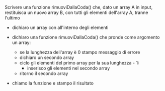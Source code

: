 Scrivere una funzione rimuoviDallaCoda() che, dato un array A in input, restituisca un nuovo array B, con tutti gli elementi dell'array A, tranne l'ultimo

- dichiaro un array con all'interno degli elementi

- dichiaro una funzione rimuoviDallaCoda() che pronde come argomento un array:
    - se la lunghezza dell'array è 0 stampo messaggio di errore
    - dichiaro un secondo array
    - ciclo gli elementi del primo array per la sua lunghezza - 1:
        - inserisco gli elementi nel secondo array
    - ritorno il secondo array

- chiamo la funzione e stampo il risultato
